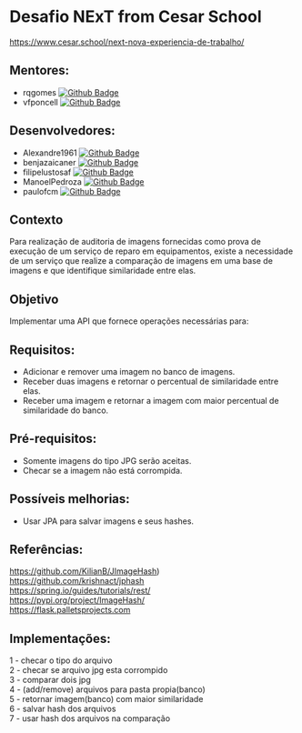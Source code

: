 # Desafio NExT from Cesar School<br>

https://www.cesar.school/next-nova-experiencia-de-trabalho/

## Mentores:<br>

* rqgomes [![Github Badge](https://img.shields.io/badge/-Github-000?style=flat-square&logo=Github&logoColor=white&link=https://github.com/rqgomes)](https://github.com/rqgomes)<br>
* vfponcell [![Github Badge](https://img.shields.io/badge/-Github-000?style=flat-square&logo=Github&logoColor=white&link=https://github.com/vfponcell)](https://github.com/vfponcell)<br>

## Desenvolvedores:<br>
* Alexandre1961 [![Github Badge](https://img.shields.io/badge/-Github-000?style=flat-square&logo=Github&logoColor=white&link=https://github.com/Alexandre1961)](https://github.com/Alexandre1961)<br>
* benjazaicaner [![Github Badge](https://img.shields.io/badge/-Github-000?style=flat-square&logo=Github&logoColor=white&link=https://github.com/benjazaicaner)](https://github.com/benjazaicaner)<br>
* filipelustosaf [![Github Badge](https://img.shields.io/badge/-Github-000?style=flat-square&logo=Github&logoColor=white&link=https://github.com/filipelustosaf)](https://github.com/filipelustosaf)<br>
* ManoelPedroza [![Github Badge](https://img.shields.io/badge/-Github-000?style=flat-square&logo=Github&logoColor=white&link=https://github.com/ManoelPedroza)](https://github.com/ManoelPedroza)<br>
* paulofcm [![Github Badge](https://img.shields.io/badge/-Github-000?style=flat-square&logo=Github&logoColor=white&link=https://github.com/paulofcm)](https://github.com/paulofcm)<br>

## Contexto<br>
Para realização de auditoria de imagens fornecidas como prova de execução de um serviço de reparo em equipamentos, existe a necessidade de um serviço que realize a comparação de imagens em uma base de imagens e que identifique similaridade entre elas.

## Objetivo<br>
Implementar uma API que fornece operações necessárias para:<br>

## Requisitos:<br>
 - Adicionar e remover uma imagem no banco de imagens.<br>
 - Receber duas imagens e retornar o percentual de similaridade entre elas.<br>
 - Receber uma imagem e retornar a imagem com maior percentual de similaridade do banco.<br>

## Pré-requisitos:<br>
 - Somente imagens do tipo JPG serão aceitas.<br>
 - Checar se a imagem não está corrompida.<br>

## Possíveis melhorias:<br>
 - Usar JPA para salvar imagens e seus hashes.<br>

## Referências:<br>
https://github.com/KilianB/JImageHash)<br>
https://github.com/krishnact/jphash<br>
https://spring.io/guides/tutorials/rest/<br>
https://pypi.org/project/ImageHash/<br>
https://flask.palletsprojects.com<br>

## Implementações:<br>
1 - checar o tipo do arquivo<br>
2 - checar se arquivo jpg esta corrompido<br>
3 - comparar dois jpg<br>
4 - (add/remove) arquivos para pasta propia(banco)<br>
5 - retornar imagem(banco) com maior similaridade<br>
6 - salvar hash dos arquivos<br>
7 - usar hash dos arquivos na comparação<br>
 
